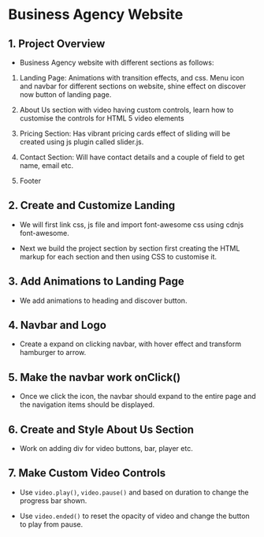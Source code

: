 # Business Agency Website

## 1. Project Overview

- Business Agency website with different sections as follows:

1. Landing Page: Animations with transition effects, and css. Menu icon and navbar for different sections on website, shine effect on discover now button of landing page.

2. About Us section with video having custom controls, learn how to customise the controls for HTML 5 video elements

3. Pricing Section: Has vibrant pricing cards effect of sliding will be created using js plugin called slider.js.

4. Contact Section: Will have contact details and a couple of field to get name, email etc.

5. Footer

## 2. Create and Customize Landing

- We will first link css, js file and import font-awesome css using cdnjs font-awesome.

- Next we build the project section by section first creating the HTML markup for each section and then using CSS to customise it.

## 3. Add Animations to Landing Page

- We add animations to heading and discover button.

## 4. Navbar and Logo

- Create a expand on clicking navbar, with hover effect and transform hamburger to arrow.

## 5. Make the navbar work onClick()

- Once we click the icon, the navbar should expand to the entire page and the navigation items should be displayed.

## 6. Create and Style About Us Section

- Work on adding div for video buttons, bar, player etc.

## 7. Make Custom Video Controls

- Use `video.play()`, `video.pause()` and based on duration to change the progress bar shown.

- Use `video.ended()` to reset the opacity of video and change the button to play from pause.
